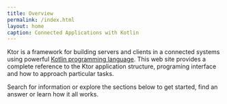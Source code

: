 ```yaml
---
title: Overview
permalink: /index.html
layout: home 
caption: Connected Applications with Kotlin
---
```


Ktor is a framework for building servers and clients in a connected systems using powerful [Kotlin programming language](https://kotlinlang.org). 
This web site provides a complete reference to the Ktor application structure, programing interface and how to approach particular tasks.

Search for information or explore the sections below to get started, find an answer or learn how it all works. 

 



